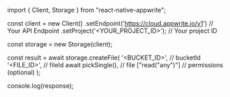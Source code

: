 import { Client, Storage } from "react-native-appwrite";

const client = new Client()
    .setEndpoint('https://cloud.appwrite.io/v1') // Your API Endpoint
    .setProject('&lt;YOUR_PROJECT_ID&gt;'); // Your project ID

const storage = new Storage(client);

const result = await storage.createFile(
    '<BUCKET_ID>', // bucketId
    '<FILE_ID>', // fileId
    await pickSingle(), // file
    ["read("any")"] // permissions (optional)
);

console.log(response);
